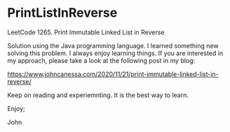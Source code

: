 # PrintListInReverse
LeetCode 1265. Print Immutable Linked List in Reverse

Solution using the Java programming language.
I learned something new solving this problem.
I always enjoy learning things.
If you are interested in my approach, please take a look at the following post in my blog:

https://www.johncanessa.com/2020/11/21/print-immutable-linked-list-in-reverse/

Keep on reading and experiemnting.
It is the best way to learn.

Enjoy;

John
